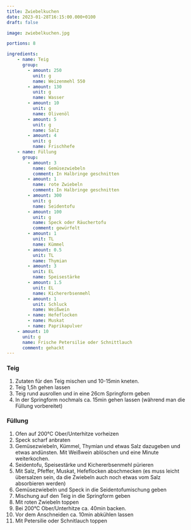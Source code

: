 ```yaml
---
title: Zwiebelkuchen
date: 2023-01-28T16:15:00.000+0100
draft: false

image: zwiebelkuchen.jpg

portions: 8

ingredients:
    - name: Teig
      group:
        - amount: 250
          unit: g
          name: Weizenmehl 550
        - amount: 130
          unit: g
          name: Wasser
        - amount: 10
          unit: g
          name: Olivenöl
        - amount: 5
          unit: g
          name: Salz
        - amount: 4
          unit: g
          name: Frischhefe
    - name: Füllung
      group:
        - amount: 3
          name: Gemüsezwiebeln
          comment: In Halbringe geschnitten
        - amount: 1
          name: rote Zwiebeln
          comment: In Halbringe geschnitten
        - amount: 300
          unit: g
          name: Seidentofu
        - amount: 100
          unit: g
          name: Speck oder Räuchertofu
          comment: gewürfelt
        - amount: 1
          unit: TL
          name: Kümmel
        - amount: 0.5
          unit: TL
          name: Thymian
        - amount: 3
          unit: EL
          name: Speisestärke
        - amount: 1.5
          unit: EL
          name: Kichererbsenmehl
        - amount: 1
          unit: Schluck
          name: Weißwein
        - name: Hefeflocken
        - name: Muskat
        - name: Paprikapulver
    - amount: 10
      unit: g
      name: Frische Petersilie oder Schnittlauch
      comment: gehackt
---
```


### Teig

1. Zutaten für den Teig mischen und 10-15min kneten.
2. Teig 1,5h gehen lassen
3. Teig rund ausrollen und in eine 26cm Springform geben
4. In der Springform nochmals ca. 15min gehen lassen (während man die Füllung vorbereitet)

### Füllung

1. Ofen auf 200°C Ober/Unterhitze vorheizen
2. Speck scharf anbraten
3. Gemüsezwiebeln, Kümmel, Thymian und etwas Salz dazugeben und etwas andünsten.
   Mit Weißwein ablöschen und eine Minute weiterkochen.
4. Seidentofu, Speisestärke und Kichererbsenmehl pürieren
5. Mit Salz, Pfeffer, Muskat, Hefeflocken abschmecken (es muss leicht übersalzen sein, da die Zwiebeln auch noch etwas vom Salz absorbieren werden)
6. Gemüsezwiebeln und Speck in die Seidentofumischung geben
7. Mischung auf den Teig in die Springform geben
8. Mit roten Zwiebeln toppen
9. Bei 200°C Ober/Unterhitze ca. 40min backen.
10. Vor dem Anschneiden ca. 10min abkühlen lassen
11. Mit Petersilie oder Schnitlauch toppen
